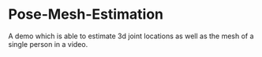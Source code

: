 # Pose-Mesh-Estimation
A demo which is able to estimate 3d joint locations as well as the mesh of a single person in a video.
